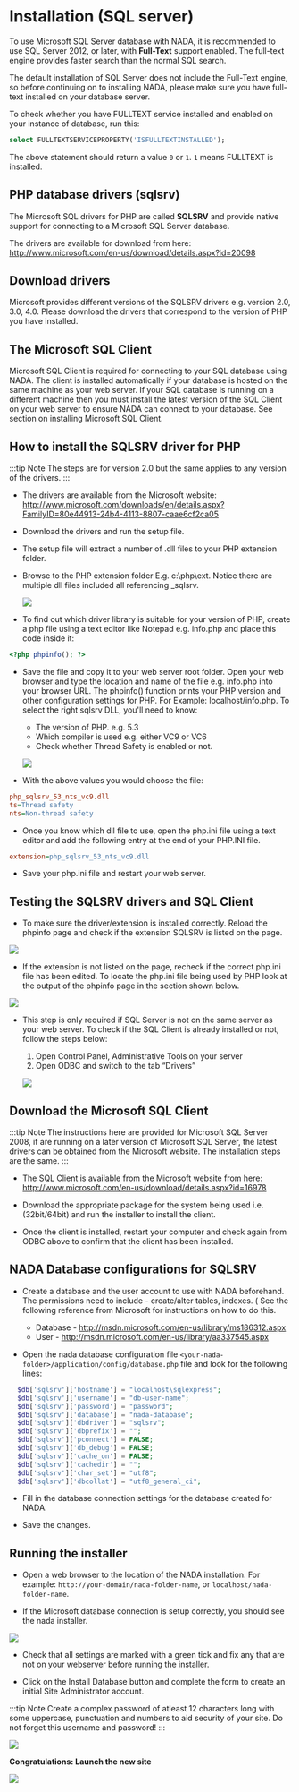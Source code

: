 # Installation (SQL server)

To use Microsoft SQL Server database with NADA, it is recommended to use SQL Server 2012, or later, with **Full-Text** support enabled. The full-text engine provides faster search than the normal SQL search.

The default installation of SQL Server does not include the Full-Text engine, so before continuing on to installing NADA, please make sure you have full-text installed on your database server.

To check whether you have FULLTEXT service installed and enabled on your instance of database, run this:

```sql
select FULLTEXTSERVICEPROPERTY('ISFULLTEXTINSTALLED');
```

The above statement should return a value `0` or `1`. `1` means FULLTEXT is installed.



## PHP database drivers (sqlsrv)
The Microsoft SQL drivers for PHP are called **SQLSRV** and provide native support for connecting to a Microsoft SQL Server database. 

The drivers are available for download from here: http://www.microsoft.com/en-us/download/details.aspx?id=20098

## Download drivers
Microsoft provides different versions of the SQLSRV drivers e.g. version 2.0, 3.0, 4.0. Please download the drivers that correspond to the version of PHP you have installed.


## The Microsoft SQL Client
Microsoft SQL Client is required for connecting to your SQL database using NADA. The client is installed automatically if your database is hosted on the same machine as your web server. If your SQL database is running on a different machine then you must install the latest version of the SQL Client on your web server to ensure NADA can connect to your database. See section on installing Microsoft SQL Client.

## How to install the SQLSRV driver for PHP

:::tip Note
  The steps are for version 2.0 but the same applies to any version of the drivers.
:::

- The drivers are available from the Microsoft website: http://www.microsoft.com/downloads/en/details.aspx?FamilyID=80e44913-24b4-4113-8807-caae6cf2ca05

- Download the drivers and run the setup file.

- The setup file will extract a number of .dll files to your PHP extension folder.

- Browse to the PHP extension folder E.g. c:\php\ext. Notice there are multiple dll files included all referencing _sqlsrv. 

    ![](~@imageBase/images/php-sqlsrv.png)

- To find out which driver library is suitable for your version of PHP, create a php file using a text editor like Notepad e.g. info.php and place this code inside it: 
  
```php      
<?php phpinfo(); ?>
```

- Save the file and copy it to your web server root folder. Open your web browser and type the location and name of the file e.g. info.php into your browser URL. The phpinfo() function prints your PHP version and other configuration settings for PHP. For Example: localhost/info.php. To select the right sqlsrv DLL, you'll need to know:

    * The version of PHP. e.g. 5.3
    * Which compiler is used e.g. either VC9 or VC6
    * Check whether Thread Safety is enabled or not. 

    ![](~@imageBase/images/php-compiler-thread.png)



- With the above values you would choose the file: 

```ini    
php_sqlsrv_53_nts_vc9.dll
ts=Thread safety
nts=Non-thread safety
```


- Once you know which dll file to use, open the php.ini file using a text editor and add the following entry at the end of your PHP.INI file.

```ini
extension=php_sqlsrv_53_nts_vc9.dll
```


- Save your php.ini file and restart your web server.



## Testing the SQLSRV drivers and SQL Client

- To make sure the driver/extension is installed correctly. Reload the phpinfo page and check if the extension SQLSRV is listed on the page.

![](~@imageBase/images/sqlsrv-extention-test.png)

- If the extension is not listed on the page, recheck if the correct php.ini file has been edited. To locate the php.ini file being used by PHP look at the output of the phpinfo page in the section shown below.

![](~@imageBase/images/php-ini-path.png)

- This step is only required if SQL Server is not on the same server as your web server. To check if the SQL Client is already installed or not, follow the steps below:

    1. Open Control Panel, Administrative Tools on your server
    2. Open ODBC and switch to the tab “Drivers”

    ![](~@imageBase/images/odbc-data-source.png)



## Download the Microsoft SQL Client

:::tip Note	
The instructions here are provided for Microsoft SQL Server 2008, if are running on a later version of Microsoft SQL Server, the latest drivers can be obtained from the Microsoft website. The installation steps are the same.
:::

- The SQL Client is available from the Microsoft website from here: http://www.microsoft.com/en-us/download/details.aspx?id=16978

- Download the appropriate package for the system being used i.e. (32bit/64bit) and run the installer to install the client.

- Once the client is installed, restart your computer and check again from ODBC above to confirm that the client has been installed.

## NADA Database configurations for SQLSRV

- Create a database and the user account to use with NADA beforehand. The permissions need to include - create/alter tables, indexes. ( See the following reference from Microsoft for instructions on how to do this. 

    * Database - http://msdn.microsoft.com/en-us/library/ms186312.aspx
    * User - http://msdn.microsoft.com/en-us/library/aa337545.aspx

- Open the nada database configuration file `<your-nada-folder>/application/config/database.php` file and look for the following lines:

```php
  $db['sqlsrv']['hostname'] = "localhost\sqlexpress";
  $db['sqlsrv']['username'] = "db-user-name";
  $db['sqlsrv']['password'] = "password";
  $db['sqlsrv']['database'] = "nada-database";
  $db['sqlsrv']['dbdriver'] = "sqlsrv";
  $db['sqlsrv']['dbprefix'] = "";
  $db['sqlsrv']['pconnect'] = FALSE;
  $db['sqlsrv']['db_debug'] = FALSE;
  $db['sqlsrv']['cache_on'] = FALSE;
  $db['sqlsrv']['cachedir'] = "";
  $db['sqlsrv']['char_set'] = "utf8";
  $db['sqlsrv']['dbcollat'] = "utf8_general_ci";
```

- Fill in the database connection settings for the database created for NADA.

- Save the changes.

## Running the installer

* Open a web browser to the location of the NADA installation. For example: `http://your-domain/nada-folder-name`, or `localhost/nada-folder-name`.

* If the Microsoft database connection is setup correctly, you should see the nada installer.


![](~@imageBase/images/nada-installer.png)


* Check that all settings are marked with a green tick and fix any that are not on your webserver before running the installer.

* Click on the Install Database button and complete the form to create an initial Site Administrator account. 

:::tip Note
Create a complex password of atleast 12 characters long with some uppercase, punctuation and numbers to aid security of your site. Do not forget this username and password!
:::

![](~@imageBase/images/installer-admin-account.png)
	
**Congratulations: Launch the new site**

![](~@imageBase/images/nada-installation-complete.png)